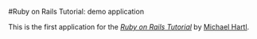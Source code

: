 #Ruby on Rails Tutorial: demo application

This is the first application for the 
[*Ruby on Rails Tutorial*](http://railstutorial.org)
by [Michael Hartl](http://michaelhartl.com/).
